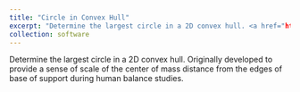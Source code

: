 ```yaml
---
title: "Circle in Convex Hull"
excerpt: "Determine the largest circle in a 2D convex hull. <a href="https://www.mathworks.com/matlabcentral/fileexchange/78408-maxcircleinconvexpoly" Find it on the MATLAB File Exchange</a><br/><img src='/images/software/max_circle_in_convex_poly.png'>"
collection: software
---
```


Determine the largest circle in a 2D convex hull. Originally developed to provide a sense of scale of the center of mass distance from the edges of base of support during human balance studies.

